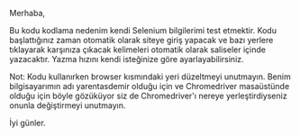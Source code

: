 
Merhaba,

Bu kodu kodlama nedenim kendi Selenium bilgilerimi test etmektir. Kodu başlattığınız zaman otomatik olarak siteye giriş yapacak ve bazı yerlere tıklayarak karşınıza çıkacak kelimeleri otomatik olarak saliseler içinde yazacaktır. Yazma hızını kendi isteğinize göre ayarlayabilirsiniz.

Not: Kodu kullanırken browser kısmındaki yeri düzeltmeyi unutmayın. Benim bilgisayarımın adı yarentasdemir olduğu için ve Chromedriver masaüstünde olduğu için böyle gözüküyor siz de Chromedriver'ı nereye yerleştirdiyseniz onunla değiştirmeyi unutmayın.

İyi günler.
